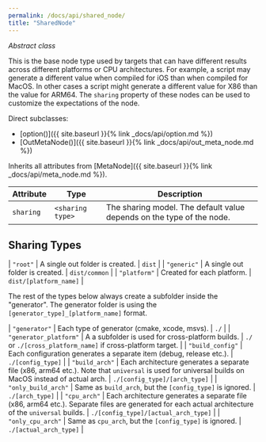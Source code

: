 ```yaml
---
permalink: /docs/api/shared_node/
title: "SharedNode"
---
```


*Abstract class*

This is the base node type used by targets that can have different results across different platforms or CPU architectures. For example, a script may generate a different value when compiled for iOS than when compiled for MacOS. In other cases a script might generate a different value for X86 than the value for ARM64. The `sharing` property of these nodes can be used to customize the expectations of the node.

Direct subclasses:

- [option()]({{ site.baseurl }}{% link _docs/api/option.md %})
- [OutMetaNode()]({{ site.baseurl }}{% link _docs/api/out_meta_node.md %})

Inherits all attributes from [MetaNode]({{ site.baseurl }}{% link _docs/api/meta_node.md %}).

| Attribute | Type | Description |
|-----------|------|-------------|
| `sharing` | `<sharing type>` | The sharing model. The default value depends on the type of the node. |

## Sharing Types

| `"root"` | A single out folder is created. | `dist` |
| `"generic"` | A single out folder is created. | `dist/common` |
| `"platform"` | Created for each platform. | `dist/[platform_name]` |

The rest of the types below always create a subfolder inside the "generator". The generator folder is using the `[generator_type]_[platform_name]` format.

| `"generator"` | Each type of generator (cmake, xcode, msvs). | `./` |
| `"generator_platform"` | A a subfolder is used for cross-platform builds. | `./` or `./[cross_platform_name]` if cross-platform target. |
| `"build_config"` | Each configuration generates a separate item (debug, release etc.). | `./[config_type]` |
| `"build_arch"` | Each architecture generates a separate file (x86, arm64 etc.). Note that `universal` is used for universal builds on MacOS instead of actual arch. | `./[config_type]/[arch_type]` |
| `"only_build_arch"` | Same as `build_arch`, but the `[config_type]` is ignored. | `./[arch_type]` |
| `"cpu_arch"` | Each architecture generates a separate file (x86, arm64 etc.). Separate files are generated for each actual architecture of the `universal` builds. | `./[config_type]/[actual_arch_type]` |
| `"only_cpu_arch"` | Same as `cpu_arch`, but the `[config_type]` is ignored.  | `./[actual_arch_type]` |
